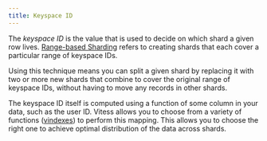 ```yaml
---
title: Keyspace ID
---
```


The *keyspace ID* is the value that is used to decide on which shard a given row lives. [Range-based Sharding](../../reference/sharding#key-ranges-and-partitions) refers to creating shards that each cover a particular range of keyspace IDs.

Using this technique means you can split a given shard by replacing it with two or more new shards that combine to cover the original range of keyspace IDs, without having to move any records in other shards.

The keyspace ID itself is computed using a function of some column in your data, such as the user ID. Vitess allows you to choose from a variety of functions ([vindexes](../../reference/vschema)) to perform this mapping. This allows you to choose the right one to achieve optimal distribution of the data across shards.

